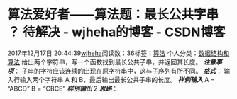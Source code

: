 # 算法爱好者——算法题：最长公共字串 ？ 待解决 - wjheha的博客 - CSDN博客
2017年12月17日 20:44:39[wjheha](https://me.csdn.net/wjheha)阅读数：36标签：[算法](https://so.csdn.net/so/search/s.do?q=算法&t=blog)
个人分类：[数据结构和算法](https://blog.csdn.net/wjheha/article/category/6854909)
给出两个字符串，写一个函数找到最长公共子串，并返回其长度。
***注意事项***： 
子串的字符应该连续的出现在原字符串中，这与子序列有所不同。
***格式***：
输入行输入两个字符串 A 和 B，最后输出最长公共子串的长度。
***样例输入***
A = “ABCD” 
B = “CBCE”
***样例输出***
2
***思路***：
